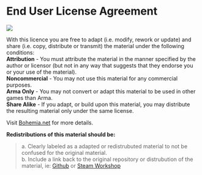 # End User License Agreement
[<img src="https://www.bohemia.net/assets/img/licenses/APL-SA.png">](https://www.bohemia.net/community/licenses/arma-public-license-share-alike)

With this licence you are free to adapt (i.e. modify, rework or update) and share (i.e. copy, distribute or transmit) the material under the following conditions:
<br>
**Attribution** - You must attribute the material in the manner specified by the author or licensor (but not in any way that suggests that they endorse you or your use of the material).<br>
**Noncommercial** - You may not use this material for any commercial purposes.<br>
**Arma Only** - You may not convert or adapt this material to be used in other games than Arma.<br>
**Share Alike** - If you adapt, or build upon this material, you may distribute the resulting material only under the same license.

Visit [Bohemia.net](https://www.bohemia.net/community/licenses/arma-public-license-share-alike) for more details.

**Redistributions of this material should be:**
>a. Clearly labeled as a adapted or redistrubuted material to not be confused for the original material.<br>
>b. Include a link back to the original repository or distrubution of the material, ie:
        [Github](https://github.com/Darknessvoid99/4th-Battalion-Modern-Day) 
        or
        [Steam Workshop](https://steamcommunity.com/sharedfiles/filedetails/?id=3159206065) 
